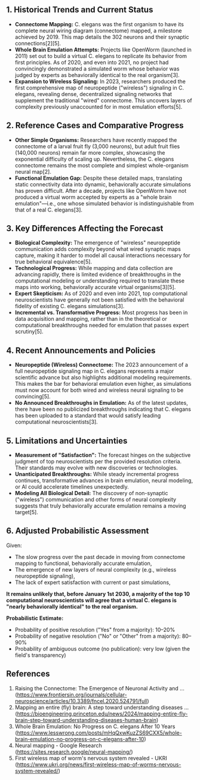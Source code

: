## 1. Historical Trends and Current Status

- **Connectome Mapping:** C. elegans was the first organism to have its complete neural wiring diagram (connectome) mapped, a milestone achieved by 2019. This map details the 302 neurons and their synaptic connections[2][5].
- **Whole Brain Emulation Attempts:** Projects like OpenWorm (launched in 2011) set out to build a virtual C. elegans to replicate its behavior from first principles. As of 2020, and even into 2021, no project had convincingly demonstrated a simulated worm whose behavior was judged by experts as behaviorally identical to the real organism[3].
- **Expansion to Wireless Signaling:** In 2023, researchers produced the first comprehensive map of neuropeptide ("wireless") signaling in C. elegans, revealing dense, decentralized signaling networks that supplement the traditional "wired" connectome. This uncovers layers of complexity previously unaccounted for in most emulation efforts[5].

## 2. Reference Cases and Comparative Progress

- **Other Simple Organisms:** Researchers have recently mapped the connectome of a larval fruit fly (3,000 neurons), but adult fruit flies (140,000 neurons) remain far more complex, showcasing the exponential difficulty of scaling up. Nevertheless, the C. elegans connectome remains the most complete and simplest whole-organism neural map[2].
- **Functional Emulation Gap:** Despite these detailed maps, translating static connectivity data into dynamic, behaviorally accurate simulations has proven difficult. After a decade, projects like OpenWorm have not produced a virtual worm accepted by experts as a "whole brain emulation"—i.e., one whose simulated behavior is indistinguishable from that of a real C. elegans[3].

## 3. Key Differences Affecting the Forecast

- **Biological Complexity:** The emergence of "wireless" neuropeptide communication adds complexity beyond what wired synaptic maps capture, making it harder to model all causal interactions necessary for true behavioral equivalence[5].
- **Technological Progress:** While mapping and data collection are advancing rapidly, there is limited evidence of breakthroughs in the computational modeling or understanding required to translate these maps into working, behaviorally accurate virtual organisms[3][5].
- **Expert Skepticism:** As of 2020 and even into 2021, top computational neuroscientists have generally not been satisfied with the behavioral fidelity of existing C. elegans simulations[3].
- **Incremental vs. Transformative Progress:** Most progress has been in data acquisition and mapping, rather than in the theoretical or computational breakthroughs needed for emulation that passes expert scrutiny[5].

## 4. Recent Announcements and Policies

- **Neuropeptide (Wireless) Connectome:** The 2023 announcement of a full neuropeptide signaling map in C. elegans represents a major scientific advance but also highlights additional modeling requirements. This makes the bar for behavioral emulation even higher, as simulations must now account for both wired and wireless neural signaling to be convincing[5].
- **No Announced Breakthroughs in Emulation:** As of the latest updates, there have been no publicized breakthroughs indicating that C. elegans has been uploaded to a standard that would satisfy leading computational neuroscientists[3].

## 5. Limitations and Uncertainties

- **Measurement of "Satisfaction":** The forecast hinges on the subjective judgment of top neuroscientists per the provided resolution criteria. Their standards may evolve with new discoveries or technologies.
- **Unanticipated Breakthroughs:** While steady incremental progress continues, transformative advances in brain emulation, neural modeling, or AI could accelerate timelines unexpectedly.
- **Modeling All Biological Detail:** The discovery of non-synaptic ("wireless") communication and other forms of neural complexity suggests that truly behaviorally accurate emulation remains a moving target[5].

## 6. Adjusted Probabilistic Assessment

Given:
- The slow progress over the past decade in moving from connectome mapping to functional, behaviorally accurate emulation,
- The emergence of new layers of neural complexity (e.g., wireless neuropeptide signaling),
- The lack of expert satisfaction with current or past simulations,

**It remains unlikely that, before January 1st 2030, a majority of the top 10 computational neuroscientists will agree that a virtual C. elegans is "nearly behaviorally identical" to the real organism.**

**Probabilistic Estimate:**  
- Probability of positive resolution ("Yes" from a majority): 10–20%
- Probability of negative resolution ("No" or "Other" from a majority): 80–90%
- Probability of ambiguous outcome (no publication): very low (given the field's transparency)

## References

1. Raising the Connectome: The Emergence of Neuronal Activity and ... (https://www.frontiersin.org/journals/cellular-neuroscience/articles/10.3389/fncel.2020.524791/full)
2. Mapping an entire (fly) brain: A step toward understanding diseases ... (https://bioengineering.princeton.edu/news/2024/mapping-entire-fly-brain-step-toward-understanding-diseases-human-brain)
3. Whole Brain Emulation: No Progress on C. elegans After 10 Years (https://www.lesswrong.com/posts/mHqQxwKuzZS69CXX5/whole-brain-emulation-no-progress-on-c-elegans-after-10)
4. Neural mapping - Google Research (https://sites.research.google/neural-mapping/)
5. First wireless map of worm's nervous system revealed - UKRI (https://www.ukri.org/news/first-wireless-map-of-worms-nervous-system-revealed/)